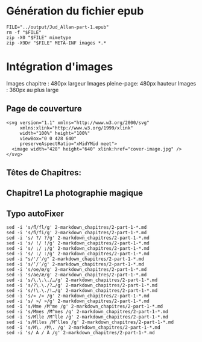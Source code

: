 # Génération du fichier epub

    FILE="../output/Jud_Allan-part-1.epub"
    rm -f "$FILE"
    zip -X0 "$FILE" mimetype
    zip -X9Dr "$FILE" META-INF images *.*

# Intégration d'images

Images chapitre   : 480px largeur
Images pleine-page: 480px hauteur
Images            : 360px au plus large

## Page de couverture

    <svg version="1.1" xmlns="http://www.w3.org/2000/svg"
         xmlns:xlink="http://www.w3.org/1999/xlink"
         width="100%" height="100%"
         viewBox="0 0 428 640"
         preserveAspectRatio="xMidYMid meet">
      <image width="428" height="640" xlink:href="cover-image.jpg" />
    </svg>

## Têtes de Chapitres:

<h2 class="chapter"><span class="chapterHeader"><span class="translation">Chapitre</span><span class="count">1</span></span>
La photographie magique</h2>


## Typo autoFixer

    sed -i 's/ﬂ/fl/g' 2-markdown_chapitres/2-part-1-*.md
    sed -i 's/ﬁ/fi/g' 2-markdown_chapitres/2-part-1-*.md
    sed -i 's/ ?/ ?/g' 2-markdown_chapitres/2-part-1-*.md
    sed -i 's/ !/ !/g' 2-markdown_chapitres/2-part-1-*.md
    sed -i 's/ ;/ ;/g' 2-markdown_chapitres/2-part-1-*.md
    sed -i 's/ :/ :/g' 2-markdown_chapitres/2-part-1-*.md
    sed -i "s/'/’/g" 2-markdown_chapitres/2-part-1-*.md
    sed -i 's/‘/’/g' 2-markdown_chapitres/2-part-1-*.md
    sed -i 's/oe/œ/g' 2-markdown_chapitres/2-part-1-*.md
    sed -i 's/ae/æ/g' 2-markdown_chapitres/2-part-1-*.md
    sed -i 's/\.\.\./…/g' 2-markdown_chapitres/2-part-1-*.md
    sed -i 's/?\.\./?…/g' 2-markdown_chapitres/2-part-1-*.md
    sed -i 's/!\.\./!…/g' 2-markdown_chapitres/2-part-1-*.md
    sed -i 's/« /« /g' 2-markdown_chapitres/2-part-1-*.md
    sed -i 's/ »/ »/g' 2-markdown_chapitres/2-part-1-*.md
    sed -i 's/Mme /M^me /g' 2-markdown_chapitres/2-part-1-*.md
    sed -i 's/Mmes /M^mes /g' 2-markdown_chapitres/2-part-1-*.md
    sed -i 's/Mlle /M^lle /g' 2-markdown_chapitres/2-part-1-*.md
    sed -i 's/Mlles /M^lles /g' 2-markdown_chapitres/2-part-1-*.md
    sed -i 's/M\. /M\. /g' 2-markdown_chapitres/2-part-1-*.md
    sed -i 's/ A / À /g' 2-markdown_chapitres/2-part-1-*.md

